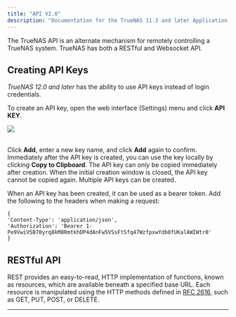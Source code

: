 ```yaml
---
title: "API V2.0"
description: "Documentation for the TrueNAS 11.3 and later Application Programming Interface (API)."
---
```


The TrueNAS API is an alternate mechanism for remotely controlling a TrueNAS system.
TrueNAS has both a RESTful and Websocket API.

## Creating API Keys

*TrueNAS 12.0 and later* has the ability to use API keys instead of login credentials.  

To create an API key, open the web interface <i class="fas fa-cog" aria-hidden="true" title="Settings"></i> (Settings) menu and click **API KEY**.

<img src="/images/tn-12.0-apikeys.PNG">
<br><br>

Click **Add**, enter a new key name, and click **Add** again to confirm.
Immediately after the API key is created, you can use the key locally by clicking **Copy to Clipboard**.
The API key can *only* be copied immediately after creation.
When the initial creation window is closed, the API key cannot be copied again.
Multiple API keys can be created. 

When an API key has been created, it can be used as a bearer token.
Add the following to the headers when making a request:

```
{
'Content-Type': 'application/json',
'Authorization': 'Bearer 1-Pe9VwiV5B70yrq8kM8RmtkhDP4dAnFw5VSsFtSfq47WzfpxwYdb8fUKalAWIWtr0'
}
```

## RESTful API

REST provides an easy-to-read, HTTP implementation of functions, known as resources, which are available beneath a specified base URL. Each resource is manipulated using the HTTP methods defined in [RFC 2616](https://tools.ietf.org/html/rfc2616), such as GET, PUT, POST, or DELETE.

---
